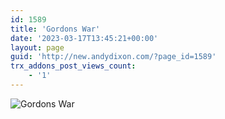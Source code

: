 ```yaml
---
id: 1589
title: 'Gordons War'
date: '2023-03-17T13:45:21+00:00'
layout: page
guid: 'http://new.andydixon.com/?page_id=1589'
trx_addons_post_views_count:
    - '1'
---
```


![Gordons War](https://i0.wp.com/assets.g8x2.ldn.idrivee2-23.com/posters/Gordons%20War%2001.jpg?w=1200&ssl=1 "Gordons War")